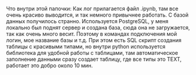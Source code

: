 Что внутри этой папочки:
Как лог прилагается файл .ipynb, там все очень красиво выводится, и так немного привычнее работать. С базой данных получилось странно. Используется PostgreSQL, у меня локально был поднят сервер и создана база, сюда она не загружается, так как очень много весит. Поэтому в командах подключения мой логин, мое название базы и т.д.
При этом есть SQL скрипт создания таблицы с красивыми типами, но внутри python используется библиотека для удобной работы с таблицами, там автоматическое заполнение данными сразу создает таблицу, где все типы это TEXT, работает это добро около 10 мин.
